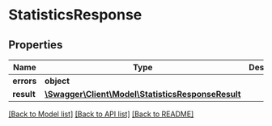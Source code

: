 # StatisticsResponse

## Properties
Name | Type | Description | Notes
------------ | ------------- | ------------- | -------------
**errors** | **object** |  | [optional] 
**result** | [**\Swagger\Client\Model\StatisticsResponseResult**](StatisticsResponseResult.md) |  | [optional] 

[[Back to Model list]](../../README.md#documentation-for-models) [[Back to API list]](../../README.md#documentation-for-api-endpoints) [[Back to README]](../../README.md)

